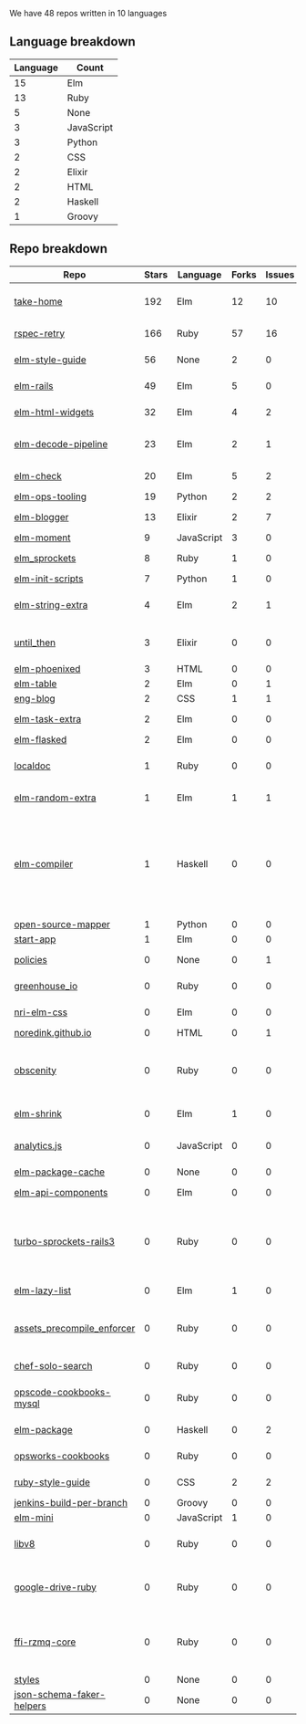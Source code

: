 We have 48 repos written in 10 languages



## Language breakdown
| Language | Count |
|----------|-------|
| 15 | Elm |
| 13 | Ruby |
| 5 | None |
| 3 | JavaScript |
| 3 | Python |
| 2 | CSS |
| 2 | Elixir |
| 2 | HTML |
| 2 | Haskell |
| 1 | Groovy |



## Repo breakdown
| Repo | Stars | Language | Forks | Issues | Description |
|------|-------|----------|-------|--------|-------------|
| [take-home](http://github.com/NoRedInk/take-home) | 192 | Elm | 12 | 10 | A take-home application written in Elm and only Elm |
| [rspec-retry](http://github.com/NoRedInk/rspec-retry) | 166 | Ruby | 57 | 16 | retry randomly failing rspec example |
| [elm-style-guide](http://github.com/NoRedInk/elm-style-guide) | 56 | None | 2 | 0 | NoRedInk style guide for our Elm code |
| [elm-rails](http://github.com/NoRedInk/elm-rails) | 49 | Elm | 5 | 0 | Convenience functions for using Elm with Rails. |
| [elm-html-widgets](http://github.com/NoRedInk/elm-html-widgets) | 32 | Elm | 4 | 2 | An elm-html widget library |
| [elm-decode-pipeline](http://github.com/NoRedInk/elm-decode-pipeline) | 23 | Elm | 2 | 1 | A pipeline-friendly library for building decoders. |
| [elm-check](http://github.com/NoRedInk/elm-check) | 20 | Elm | 5 | 2 | Property Based Testing in Elm |
| [elm-ops-tooling](http://github.com/NoRedInk/elm-ops-tooling) | 19 | Python | 2 | 2 | Tooling for Elm ops |
| [elm-blogger](http://github.com/NoRedInk/elm-blogger) | 13 | Elixir | 2 | 7 | A blogging platform written in Elm + Elixir |
| [elm-moment](http://github.com/NoRedInk/elm-moment) | 9 | JavaScript | 3 | 0 | A Moment port to Elm |
| [elm_sprockets](http://github.com/NoRedInk/elm_sprockets) | 8 | Ruby | 1 | 0 | Sprockets preprocessor for Elm |
| [elm-init-scripts](http://github.com/NoRedInk/elm-init-scripts) | 7 | Python | 1 | 0 |  |
| [elm-string-extra](http://github.com/NoRedInk/elm-string-extra) | 4 | Elm | 2 | 1 | Convenience functions for working with Strings in Elm. |
| [until_then](http://github.com/NoRedInk/until_then) | 3 | Elixir | 0 | 0 | Calculates offsets to regularly scheduled events. |
| [elm-phoenixed](http://github.com/NoRedInk/elm-phoenixed) | 3 | HTML | 0 | 0 |  |
| [elm-table](http://github.com/NoRedInk/elm-table) | 2 | Elm | 0 | 1 |  |
| [eng-blog](http://github.com/NoRedInk/eng-blog) | 2 | CSS | 1 | 1 |  |
| [elm-task-extra](http://github.com/NoRedInk/elm-task-extra) | 2 | Elm | 0 | 0 | Additional functions for working with tasks |
| [elm-flasked](http://github.com/NoRedInk/elm-flasked) | 2 | Elm | 0 | 0 |  |
| [localdoc](http://github.com/NoRedInk/localdoc) | 1 | Ruby | 0 | 0 | Plaintext documentation viewer and editor with diagram support |
| [elm-random-extra](http://github.com/NoRedInk/elm-random-extra) | 1 | Elm | 1 | 1 | Extra functionality for the core Random library |
| [elm-compiler](http://github.com/NoRedInk/elm-compiler) | 1 | Haskell | 0 | 0 | Compiler for the Elm programming language. Elm aims to make web development more pleasant. Elm is a type inferred, functional reactive language that compiles to HTML, CSS, and JavaScript. |
| [open-source-mapper](http://github.com/NoRedInk/open-source-mapper) | 1 | Python | 0 | 0 |  |
| [start-app](http://github.com/NoRedInk/start-app) | 1 | Elm | 0 | 0 | Make an app, start it up |
| [policies](http://github.com/NoRedInk/policies) | 0 | None | 0 | 1 | NoRedInk Terms and Policies |
| [greenhouse_io](http://github.com/NoRedInk/greenhouse_io) | 0 | Ruby | 0 | 0 | Ruby API wrapper for Greenhouse.io API |
| [nri-elm-css](http://github.com/NoRedInk/nri-elm-css) | 0 | Elm | 0 | 0 | Colors, fonts, etc for NRI branding |
| [noredink.github.io](http://github.com/NoRedInk/noredink.github.io) | 0 | HTML | 0 | 1 |  |
| [obscenity](http://github.com/NoRedInk/obscenity) | 0 | Ruby | 0 | 0 | Obscenity is a profanity filter gem for Ruby/Rubinius, Rails (through ActiveModel), and Rack middleware. |
| [elm-shrink](http://github.com/NoRedInk/elm-shrink) | 0 | Elm | 1 | 0 | A library for authoring shrinking strategies |
| [analytics.js](http://github.com/NoRedInk/analytics.js) | 0 | JavaScript | 0 | 0 | The hassle-free way to integrate analytics into any web application. |
| [elm-package-cache](http://github.com/NoRedInk/elm-package-cache) | 0 | None | 0 | 0 |  |
| [elm-api-components](http://github.com/NoRedInk/elm-api-components) | 0 | Elm | 0 | 0 | API components for use with Elm |
| [turbo-sprockets-rails3](http://github.com/NoRedInk/turbo-sprockets-rails3) | 0 | Ruby | 0 | 0 | Speeds up your Rails 3 assets:precompile by only recompiling changed files, and only compiling once to generate all assets |
| [elm-lazy-list](http://github.com/NoRedInk/elm-lazy-list) | 0 | Elm | 1 | 0 | Lazy list implementation in Elm |
| [assets_precompile_enforcer](http://github.com/NoRedInk/assets_precompile_enforcer) | 0 | Ruby | 0 | 0 | Raises an exception if assets are missing from config.assets.precompile during development |
| [chef-solo-search](http://github.com/NoRedInk/chef-solo-search) | 0 | Ruby | 0 | 0 | Data bag search for Chef Solo |
| [opscode-cookbooks-mysql](http://github.com/NoRedInk/opscode-cookbooks-mysql) | 0 | Ruby | 0 | 0 | Development repository for Opscode Cookbook mysql |
| [elm-package](http://github.com/NoRedInk/elm-package) | 0 | Haskell | 0 | 2 | Command line tool to share Elm libraries |
| [opsworks-cookbooks](http://github.com/NoRedInk/opsworks-cookbooks) | 0 | Ruby | 0 | 0 | Chef Cookbooks for the AWS OpsWorks Service |
| [ruby-style-guide](http://github.com/NoRedInk/ruby-style-guide) | 0 | CSS | 2 | 2 | A community-driven Ruby coding style guide |
| [jenkins-build-per-branch](http://github.com/NoRedInk/jenkins-build-per-branch) | 0 | Groovy | 0 | 0 |  |
| [elm-mini](http://github.com/NoRedInk/elm-mini) | 0 | JavaScript | 1 | 0 |  |
| [libv8](http://github.com/NoRedInk/libv8) | 0 | Ruby | 0 | 0 | Ruby gem binary distribution of the V8 JavaScript engine |
| [google-drive-ruby](http://github.com/NoRedInk/google-drive-ruby) | 0 | Ruby | 0 | 0 | A Ruby library to read/write files/spreadsheets in Google Drive/Docs. |
| [ffi-rzmq-core](http://github.com/NoRedInk/ffi-rzmq-core) | 0 | Ruby | 0 | 0 | FFI wrapper around the zeromq libzmq C API. Utilized by other libraries to provide more Ruby-like API. |
| [styles](http://github.com/NoRedInk/styles) | 0 | None | 0 | 0 |  |
| [json-schema-faker-helpers](http://github.com/NoRedInk/json-schema-faker-helpers) | 0 | None | 0 | 0 | Helpers for working with json schema fakers |
